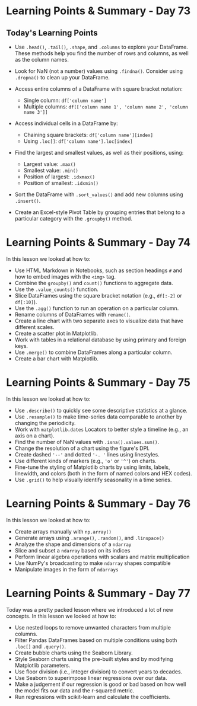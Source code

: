 # Learning Points & Summary - Day 73

## Today's Learning Points

- Use `.head()`, `.tail()`, `.shape`, and `.columns` to explore your DataFrame. These methods help you find the number of rows and columns, as well as the column names.

- Look for NaN (not a number) values using `.findna()`. Consider using `.dropna()` to clean up your DataFrame.

- Access entire columns of a DataFrame with square bracket notation:
  - Single column: `df['column name']`
  - Multiple columns: `df[['column name 1', 'column name 2', 'column name 3']]`

- Access individual cells in a DataFrame by:
  - Chaining square brackets: `df['column name'][index]`
  - Using `.loc[]`: `df['column name'].loc[index]`

- Find the largest and smallest values, as well as their positions, using:
  - Largest value: `.max()`
  - Smallest value: `.min()`
  - Position of largest: `.idxmax()`
  - Position of smallest: `.idxmin()`

- Sort the DataFrame with `.sort_values()` and add new columns using `.insert()`.

- Create an Excel-style Pivot Table by grouping entries that belong to a particular category with the `.groupby()` method.


# Learning Points & Summary - Day 74

In this lesson we looked at how to:

- Use HTML Markdown in Notebooks, such as section headings `#` and how to embed images with the `<img>` tag.
- Combine the `groupby()` and `count()` functions to aggregate data.
- Use the `.value_counts()` function.
- Slice DataFrames using the square bracket notation (e.g., `df[:-2]` or `df[:10]`).
- Use the `.agg()` function to run an operation on a particular column.
- Rename columns of DataFrames with `rename()`.
- Create a line chart with two separate axes to visualize data that have different scales.
- Create a scatter plot in Matplotlib.
- Work with tables in a relational database by using primary and foreign keys.
- Use `.merge()` to combine DataFrames along a particular column.
- Create a bar chart with Matplotlib.

# Learning Points & Summary - Day 75

In this lesson we looked at how to:

- Use `.describe()` to quickly see some descriptive statistics at a glance.
- Use `.resample()` to make time-series data comparable to another by changing the periodicity.
- Work with `matplotlib.dates` Locators to better style a timeline (e.g., an axis on a chart).
- Find the number of NaN values with `.isna().values.sum()`.
- Change the resolution of a chart using the figure's DPI.
- Create dashed `'--'` and dotted `'-. '` lines using linestyles.
- Use different kinds of markers (e.g., `'o'` or `'^'`) on charts.
- Fine-tune the styling of Matplotlib charts by using limits, labels, linewidth, and colors (both in the form of named colors and HEX codes).
- Use `.grid()` to help visually identify seasonality in a time series.


# Learning Points & Summary - Day 76

In this lesson we looked at how to:

- Create arrays manually with `np.array()`
- Generate arrays using `.arange()`, `.random()`, and `.linspace()`
- Analyze the shape and dimensions of a `ndarray`
- Slice and subset a `ndarray` based on its indices
- Perform linear algebra operations with scalars and matrix multiplication
- Use NumPy's broadcasting to make `ndarray` shapes compatible
- Manipulate images in the form of `ndarrays`

# Learning Points & Summary - Day 77

Today was a pretty packed lesson where we introduced a lot of new concepts. In this lesson we looked at how to:

- Use nested loops to remove unwanted characters from multiple columns.
- Filter Pandas DataFrames based on multiple conditions using both `.loc[]` and `.query()`.
- Create bubble charts using the Seaborn Library.
- Style Seaborn charts using the pre-built styles and by modifying Matplotlib parameters.
- Use floor division (i.e., integer division) to convert years to decades.
- Use Seaborn to superimpose linear regressions over our data.
- Make a judgement if our regression is good or bad based on how well the model fits our data and the r-squared metric.
- Run regressions with scikit-learn and calculate the coefficients.

